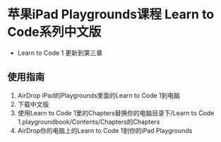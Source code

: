 
# 苹果iPad Playgrounds课程 Learn to Code系列中文版

- Learn to Code 1 更新到第三章

## 使用指南
1. AirDrop iPad的Playgrounds里面的Learn to Code 1到电脑
2. 下载中文版
3. 使用Learn to Code 1里的Chapters替换你的电脑目录下/Learn to Code 1.playgroundbook/Contents/Chapters的Chapters
4. AirDrop你的电脑上的Learn to Code 1到你的iPad Playgrounds
